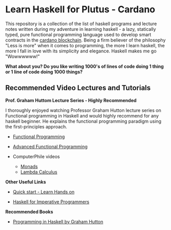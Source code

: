 # Learn Haskell for Plutus - Cardano

This repository is a collection of the list of haskell programs and lecture notes written during my adventure in learning haskell - a lazy, statically typed, pure functional programming language used to develop smart contracts in the [cardano blockchain](https://docs.cardano.org/). Being a firm believer of the philosophy "Less is more" when it comes to programming, the more I learn haskell, the more I fall in love with its simplicity and elegance. Haskell makes me go "Wowwwwww!" 

**What about you? Do you like writing 1000's of lines of code doing 1 thing or 1 line of code doing 1000 things?** 


## Recommended Video Lectures and Tutorials

**Prof. Graham Huttom Lecture Series - Highly Recommended**

I thoroughly enjoyed watching Professor Graham Hutton lecture series on Functional programming in Haskell and would highly recommend for any haskell beginner. He explains the functional programming paradigm using the first-principles approach. 

* [Functional Programming](https://www.youtube.com/playlist?list=PLF1Z-APd9zK7usPMx3LGMZEHrECUGodd3)

* [Advanced Functional Programming](https://www.youtube.com/playlist?list=PLF1Z-APd9zK5uFc8FKr_di9bfsYv8-lbc)

* ComputerPhile videos
    * [Monads](https://www.youtube.com/watch?v=t1e8gqXLbsU)
    * [Lambda Calculus](https://www.youtube.com/watch?v=eis11j_iGMs&t=468s)


**Other Useful Links**
 
* [Quick start - Learn Hands on](https://www.youtube.com/watch?v=5b-YG558ft8&list=PLw2QsPIp2pxtkNQRvnOlV2xFkrQ8mPqAb)

* [Haskell for Imperative Programmers](https://www.youtube.com/channel/UC3xdLFFsqG701QAyGJIPT1g/playlists)

 

**Recommended Books**

* [Programming in Haskell by Graham Hutton](https://books.google.nl/books/about/Programming_in_Haskell.html?id=75C5DAAAQBAJ&printsec=frontcover&source=kp_read_button&hl=en&redir_esc=y#v=onepage&q&f=false)

